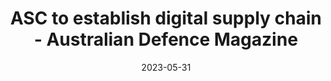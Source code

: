 ---
category:
- .nan
date: 2023-05-31
keyword_suggestion: hyperautomation digital twin
post_inspiration: https://www.australiandefence.com.au/news/asc-to-establish-digital-supply-chain
silot_terms: digital automate
title: ASC to establish <b>digital</b> supply chain - Australian Defence Magazine
---